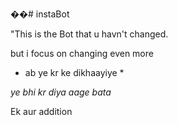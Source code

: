 ��# instaBot

"This is the Bot that u havn't changed.

but i focus on changing even more

* ab ye kr ke dikhaayiye *

*ye bhi kr diya aage bata*

Ek aur addition